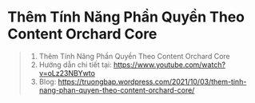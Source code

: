 # Thêm Tính Năng Phần Quyền Theo Content Orchard Core
>1. Thêm Tính Năng Phần Quyền Theo Content Orchard Core
>3. Hướng dẫn chi tiết tại: https://www.youtube.com/watch?v=oLz23NBYwto
>4. Blog: https://truongbap.wordpress.com/2021/10/03/them-tinh-nang-phan-quyen-theo-content-orchard-core/
